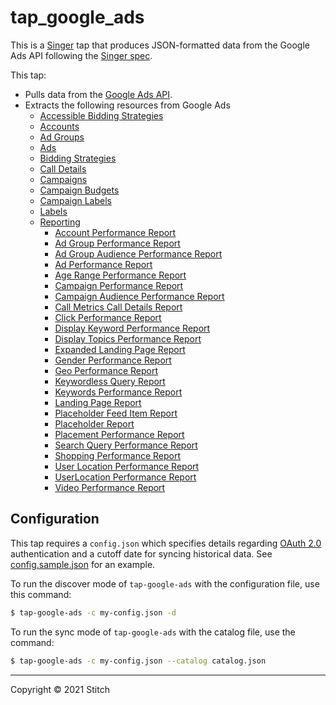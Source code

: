 # tap_google_ads

This is a [Singer](https://singer.io) tap that produces JSON-formatted
data from the Google Ads API following the [Singer
spec](https://github.com/singer-io/getting-started/blob/master/SPEC.md).

This tap: 

- Pulls data from the [Google Ads API](https://developers.google.com/google-ads/api/docs/start).
- Extracts the following resources from Google Ads
  - [Accessible Bidding Strategies](https://developers.google.com/google-ads/api/reference/rpc/v10/AccessibleBiddingStrategy)
  - [Accounts](https://developers.google.com/google-ads/api/reference/rpc/v10/Customer)
  - [Ad Groups](https://developers.google.com/google-ads/api/reference/rpc/v10/AdGroup)
  - [Ads](https://developers.google.com/google-ads/api/reference/rpc/v10/Ad)
  - [Bidding Strategies](https://developers.google.com/google-ads/api/reference/rpc/v10/BiddingStrategy)
  - [Call Details](https://developers.google.com/google-ads/api/reference/rpc/v10/CallView)
  - [Campaigns](https://developers.google.com/google-ads/api/reference/rpc/v10/Campaign)
  - [Campaign Budgets](https://developers.google.com/google-ads/api/reference/rpc/v10/CampaignBudget)
  - [Campaign Labels](https://developers.google.com/google-ads/api/reference/rpc/v10/CampaignLabel)
  - [Labels](https://developers.google.com/google-ads/api/reference/rpc/v10/Label)
  - [Reporting](https://developers.google.com/google-ads/api/docs/reporting/overview)
    - [Account Performance Report](https://developers.google.com/google-ads/api/fields/v10/customer)
    - [Ad Group Performance Report](https://developers.google.com/google-ads/api/fields/v10/ad_group)
    - [Ad Group Audience Performance Report](https://developers.google.com/google-ads/api/fields/v10/ad_group_audience_view)
    - [Ad Performance Report](https://developers.google.com/google-ads/api/fields/v10/ad_group_ad)
    - [Age Range Performance Report](https://developers.google.com/google-ads/api/fields/v10/age_range_view)
    - [Campaign Performance Report](https://developers.google.com/google-ads/api/fields/v10/campaign)
    - [Campaign Audience Performance Report](https://developers.google.com/google-ads/api/fields/v10/campaign_audience_view)
    - [Call Metrics Call Details Report](https://developers.google.com/google-ads/api/fields/v10/call_view)
    - [Click Performance Report](https://developers.google.com/google-ads/api/fields/v10/click_view)
    - [Display Keyword Performance Report](https://developers.google.com/google-ads/api/fields/v10/display_keyword_view)
    - [Display Topics Performance Report](https://developers.google.com/google-ads/api/fields/v10/topic_view)
    - [Expanded Landing Page Report](https://developers.google.com/google-ads/api/fields/v10/expanded_landing_page_view)
    - [Gender Performance Report](https://developers.google.com/google-ads/api/fields/v10/gender_view)
    - [Geo Performance Report](https://developers.google.com/google-ads/api/fields/v10/geographic_view)
    - [Keywordless Query Report](https://developers.google.com/google-ads/api/fields/v10/dynamic_search_ads_search_term_view)
    - [Keywords Performance Report](https://developers.google.com/google-ads/api/fields/v10/keyword_view)
    - [Landing Page Report](https://developers.google.com/google-ads/api/fields/v10/landing_page_view)
    - [Placeholder Feed Item Report](https://developers.google.com/google-ads/api/fields/v10/feed_item)
    - [Placeholder Report](https://developers.google.com/google-ads/api/fields/v10/feed_placeholder_view)
    - [Placement Performance Report](https://developers.google.com/google-ads/api/fields/v10/managed_placement_view)
    - [Search Query Performance Report](https://developers.google.com/google-ads/api/fields/v10/search_term_view)
    - [Shopping Performance Report](https://developers.google.com/google-ads/api/fields/v10/shopping_performance_view)
    - [User Location Performance Report](https://developers.google.com/google-ads/api/fields/v10/user_location_view)
    - [UserLocation Performance Report](https://developers.google.com/google-ads/api/fields/v10/user_location_view)
    - [Video Performance Report](https://developers.google.com/google-ads/api/fields/v10/video)

## Configuration

This tap requires a `config.json` which specifies details regarding [OAuth 2.0](https://developers.google.com/google-ads/api/docs/oauth/overview) authentication and a cutoff date for syncing historical data. See [config.sample.json](config.sample.json) for an example.

To run the discover mode of `tap-google-ads` with the configuration file, use this command:

```bash
$ tap-google-ads -c my-config.json -d
```

To run the sync mode of `tap-google-ads` with the catalog file, use the command:

```bash
$ tap-google-ads -c my-config.json --catalog catalog.json
```
---

Copyright &copy; 2021 Stitch
